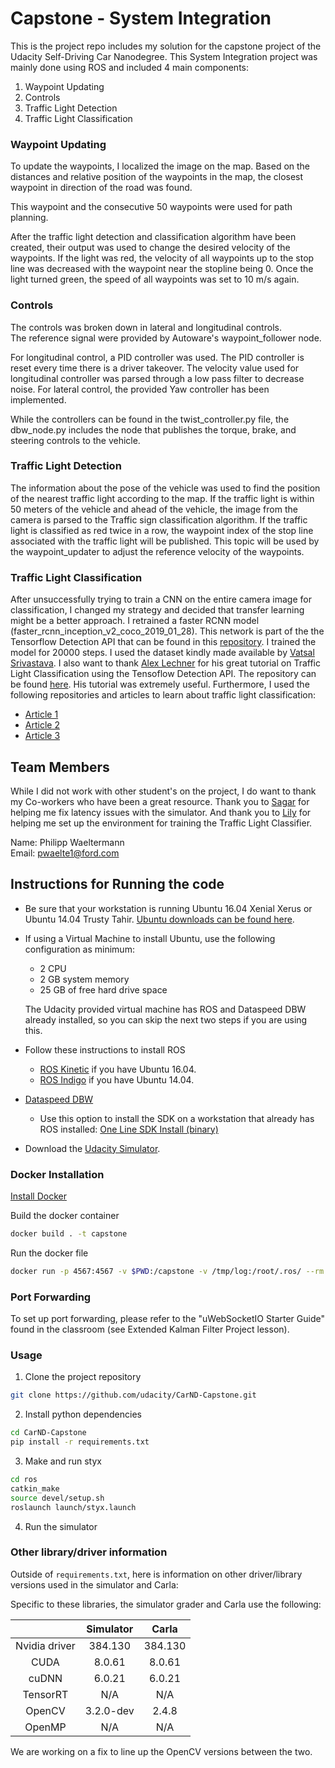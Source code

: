 # Capstone - System Integration

This is the project repo includes my solution for the capstone project of the Udacity Self-Driving Car Nanodegree. 
This System Integration project was mainly done using ROS and included 4 main components:
1. Waypoint Updating
2. Controls
3. Traffic Light Detection
4. Traffic Light Classification

### Waypoint Updating

To update the waypoints, I localized the image on the map. Based on the distances and relative position of the waypoints in the map, the closest waypoint in direction of the road was found.

This waypoint and the consecutive 50 waypoints were used for path planning.

After the traffic light detection and classification algorithm have been created, their output was used to change the desired velocity of the waypoints.
If the light was red, the velocity of all waypoints up to the stop line was decreased with the waypoint near the stopline being 0.
Once the light turned green, the speed of all waypoints was set to 10 m/s again.

### Controls

The controls was broken down in lateral and longitudinal controls.  
The reference signal were provided by Autoware's waypoint_follower node.

For longitudinal control, a PID controller was used. The PID controller is reset every time there is a driver takeover.
The velocity value used for longitudinal controller was parsed through a low pass filter to decrease noise.
For lateral control, the provided Yaw controller has been implemented.

While the controllers can be found in the twist_controller.py file, the dbw_node.py includes the node that publishes the torque, brake, and steering controls to the vehicle.

### Traffic Light Detection

The information about the pose of the vehicle was used to find the position of the nearest traffic light according to the map.
If the traffic light is within 50 meters of the vehicle and ahead of the vehicle, the image from the camera is parsed to the Traffic sign classification algorithm.
If the traffic light is classified as red twice in a row, the waypoint index of the stop line associated with the traffic light will be published.
This topic will be used by the waypoint_updater to adjust the reference velocity of the waypoints. 

### Traffic Light Classification

After unsuccessfully trying to train a CNN on the entire camera image for classification, I changed my strategy and decided that transfer learning might be a better approach. 
I retrained a faster RCNN model (faster_rcnn_inception_v2_coco_2019_01_28). This network is part of the the Tensorflow Detection API that can be found in this [repository](https://github.com/tensorflow/models).
I trained the model for 20000 steps. I used the dataset kindly made available by [Vatsal Srivastava](https://github.com/coldKnight).
I also want to thank [Alex Lechner](https://github.com/alex-lechner) for his great tutorial on Traffic Light Classification using the Tensoflow Detection API.
The repository can be found [here](https://github.com/alex-lechner/Traffic-Light-Classification). His tutorial was extremely useful.
Furthermore, I used the following repositories and articles to learn about traffic light classification:

* [Article 1 ](https://medium.com/@anthony_sarkis/self-driving-cars-implementing-real-time-traffic-light-detection-and-classification-in-2017-7d9ae8df1c58)
* [Article 2 ](https://towardsdatascience.com/faster-r-cnn-object-detection-implemented-by-keras-for-custom-data-from-googles-open-images-125f62b9141a)
* [Article 3 ](https://medium.com/@UdacityINDIA/self-driving-vehicles-traffic-light-detection-and-classification-with-tensorflow-object-detection-d6a4d25e99c2)


## Team Members
While I did not work with other student's on the project, I do want to thank my Co-workers who have been a great resource.
Thank you to [Sagar](https://www.linkedin.com/in/sagarmanglani) for helping me fix latency issues with the simulator.
And thank you to [Lily](https://www.linkedin.com/in/alchemz) for helping me set up the environment for training the Traffic Light Classifier.

Name: Philipp Waeltermann  
Email: pwaelte1@ford.com


## Instructions for Running the code

* Be sure that your workstation is running Ubuntu 16.04 Xenial Xerus or Ubuntu 14.04 Trusty Tahir. [Ubuntu downloads can be found here](https://www.ubuntu.com/download/desktop).
* If using a Virtual Machine to install Ubuntu, use the following configuration as minimum:
  * 2 CPU
  * 2 GB system memory
  * 25 GB of free hard drive space

  The Udacity provided virtual machine has ROS and Dataspeed DBW already installed, so you can skip the next two steps if you are using this.

* Follow these instructions to install ROS
  * [ROS Kinetic](http://wiki.ros.org/kinetic/Installation/Ubuntu) if you have Ubuntu 16.04.
  * [ROS Indigo](http://wiki.ros.org/indigo/Installation/Ubuntu) if you have Ubuntu 14.04.
* [Dataspeed DBW](https://bitbucket.org/DataspeedInc/dbw_mkz_ros)
  * Use this option to install the SDK on a workstation that already has ROS installed: [One Line SDK Install (binary)](https://bitbucket.org/DataspeedInc/dbw_mkz_ros/src/81e63fcc335d7b64139d7482017d6a97b405e250/ROS_SETUP.md?fileviewer=file-view-default)
* Download the [Udacity Simulator](https://github.com/udacity/CarND-Capstone/releases).

### Docker Installation
[Install Docker](https://docs.docker.com/engine/installation/)

Build the docker container
```bash
docker build . -t capstone
```

Run the docker file
```bash
docker run -p 4567:4567 -v $PWD:/capstone -v /tmp/log:/root/.ros/ --rm -it capstone
```

### Port Forwarding
To set up port forwarding, please refer to the "uWebSocketIO Starter Guide" found in the classroom (see Extended Kalman Filter Project lesson).

### Usage

1. Clone the project repository
```bash
git clone https://github.com/udacity/CarND-Capstone.git
```

2. Install python dependencies
```bash
cd CarND-Capstone
pip install -r requirements.txt
```
3. Make and run styx
```bash
cd ros
catkin_make
source devel/setup.sh
roslaunch launch/styx.launch
```
4. Run the simulator

### Other library/driver information
Outside of `requirements.txt`, here is information on other driver/library versions used in the simulator and Carla:

Specific to these libraries, the simulator grader and Carla use the following:

|        | Simulator | Carla  |
| :-----------: |:-------------:| :-----:|
| Nvidia driver | 384.130 | 384.130 |
| CUDA | 8.0.61 | 8.0.61 |
| cuDNN | 6.0.21 | 6.0.21 |
| TensorRT | N/A | N/A |
| OpenCV | 3.2.0-dev | 2.4.8 |
| OpenMP | N/A | N/A |

We are working on a fix to line up the OpenCV versions between the two.
